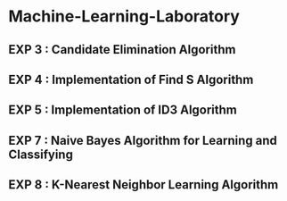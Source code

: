 # Machine-Learning-Laboratory

## EXP 3 : Candidate Elimination Algorithm
## EXP 4 : Implementation of Find S Algorithm
## EXP 5 : Implementation of ID3 Algorithm
## EXP 7 : Naive Bayes Algorithm for Learning and Classifying
## EXP 8 : K-Nearest Neighbor Learning Algorithm
